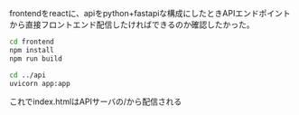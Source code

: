 frontendをreactに、apiをpython+fastapiな構成にしたときAPIエンドポイントから直接フロントエンド配信したければできるのか確認したかった。


```bash
cd frontend
npm install
npm run build
```

```bash
cd ../api
uvicorn app:app
```

これでindex.htmlはAPIサーバの/から配信される
